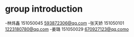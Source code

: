 # group introduction

-林炜鑫 151050045 593872306@qq.com
-张天娇 151050101 1223180780@qq.com
-姜璐 151050029 670927123@qq.como
